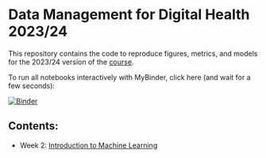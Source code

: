 # Data Management for Digital Health 2023/24

This repository contains the code to reproduce figures, metrics, and models for the 2023/24 version of the [course](https://hpi.de/digital-health-cluster/teaching/winter-term-2023-24/data-management-for-digital-health.html).

To run all notebooks interactively with MyBinder, click here (and wait for a few seconds):

[![Binder](https://mybinder.org/badge_logo.svg)](https://mybinder.org/v2/gh/hpi-dhc/dm4dh-2023/main)

## Contents:

* Week 2: [Introduction to Machine Learning](1_ML_Intro.ipynb)
